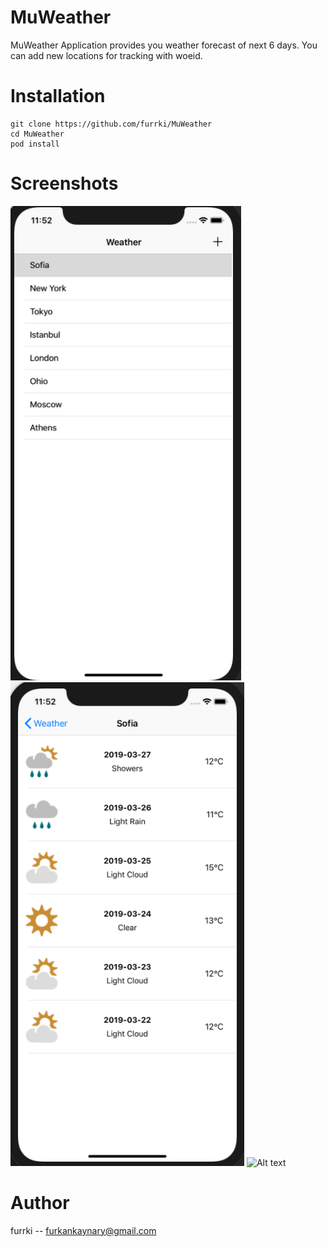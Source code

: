 # MuWeather
MuWeather Application provides you weather forecast of next 6 days. You can add new locations for tracking with woeid. 

# Installation

```
git clone https://github.com/furrki/MuWeather
cd MuWeather
pod install
```

# Screenshots
![Alt text](Screenshots/ss1.PNG?raw=true "List Cities")
![Alt text](Screenshots/ss2.PNG?raw=true "List Forecast")
![Alt text](Screenshots/sse.PNG?raw=true "Weather Details")

# Author
furrki -- furkankaynary@gmail.com
